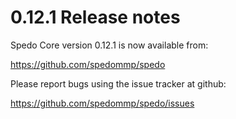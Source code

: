 0.12.1 Release notes
====================

Spedo Core version 0.12.1 is now available from:

  https://github.com/spedommp/spedo

Please report bugs using the issue tracker at github:

  https://github.com/spedommp/spedo/issues